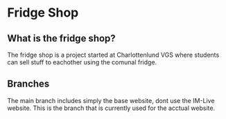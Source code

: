 # Fridge Shop

## What is the fridge shop?

The fridge shop is a project started at Charlottenlund VGS where students can sell stuff to eachother using the comunal fridge. 

## Branches

The main branch includes simply the base website, dont use the IM-Live website. This is the branch that is currently used for the acctual website.